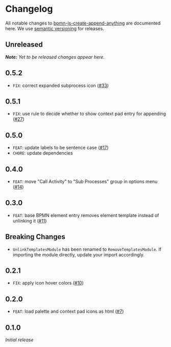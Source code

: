 # Changelog

All notable changes to [bpmn-js-create-append-anything](https://github.com/bpmn-io/bpmn-js-create-append-anything) are documented here. We use [semantic versioning](http://semver.org/) for releases.

## Unreleased

___Note:__ Yet to be released changes appear here._

## 0.5.2

* `FIX`: correct expanded subprocess icon ([#33](https://github.com/bpmn-io/bpmn-js-create-append-anything/pull/33))

## 0.5.1

* `FIX`: use rule to decide whether to show context pad entry for appending ([#27](https://github.com/bpmn-io/bpmn-js-create-append-anything/pull/27))

## 0.5.0

* `FEAT`: update labels to be sentence case ([#17](https://github.com/bpmn-io/bpmn-js-create-append-anything/pull/17))
* `CHORE`: update dependencies

## 0.4.0

* `FEAT`: move "Call Activity" to "Sub Processes" group in options menu ([#14](https://github.com/bpmn-io/bpmn-js-create-append-anything/pull/14))

## 0.3.0

* `FEAT`: base BPMN element entry removes element template instead of unlinking it ([#11](https://github.com/bpmn-io/bpmn-js-create-append-anything/pull/11))

## Breaking Changes

* `UnlinkTemplatesModule` has been renamed to `RemoveTemplatesModule`. If importing the module directly, update your import accordingly.

## 0.2.1

* `FIX`: apply icon hover colors ([#10](https://github.com/bpmn-io/bpmn-js-create-append-anything/pull/10))

## 0.2.0

* `FEAT`: load palette and context pad icons as html ([#7](https://github.com/bpmn-io/bpmn-js-create-append-anything/pull/7))

## 0.1.0

_Initial release_
